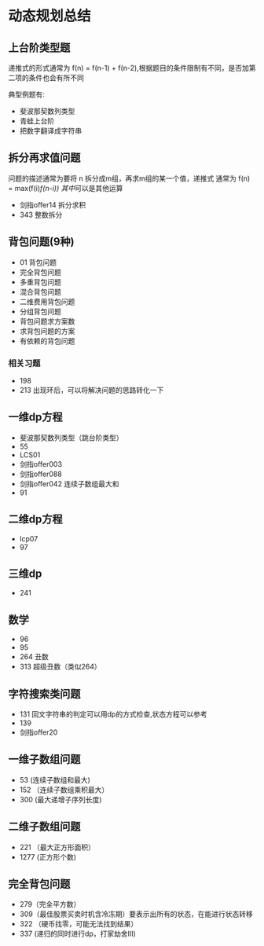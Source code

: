 # 动态规划总结

## 上台阶类型题

递推式的形式通常为  f(n) = f(n-1) + f(n-2),根据题目的条件限制有不同，是否加第二项的条件也会有所不同

典型例题有:

- 斐波那契数列类型
- 青蛙上台阶
- 把数字翻译成字符串

## 拆分再求值问题

问题的描述通常为要将 n 拆分成m组，再求m组的某一个值，递推式 通常为 f(n) = max(f(i)*f(n-i)) 其中*可以是其他运算

- 剑指offer14 拆分求积
- 343 整数拆分

## 背包问题(9种)

- 01 背包问题
- 完全背包问题
- 多重背包问题
- 混合背包问题
- 二维费用背包问题
- 分组背包问题
- 背包问题求方案数
- 求背包问题的方案
- 有依赖的背包问题

### 相关习题

- 198
- 213 出现环后，可以将解决问题的思路转化一下

## 一维dp方程

- 斐波那契数列类型（跳台阶类型）
- 55
- LCS01
- 剑指offer003
- 剑指offer088
- 剑指offer042 连续子数组最大和
- 91

## 二维dp方程

- lcp07
- 97

## 三维dp

- 241

## 数学

- 96
- 95
- 264 丑数
- 313 超级丑数（类似264）

## 字符搜索类问题

- 131 回文字符串的判定可以用dp的方式检查,状态方程可以参考
- 139
- 剑指offer20

## 一维子数组问题

- 53 (连续子数组和最大)
- 152 （连续子数组乘积最大）
- 300 (最大递增子序列长度)

## 二维子数组问题

- 221 （最大正方形面积）
- 1277 (正方形个数)

## 完全背包问题

- 279（完全平方数）
- 309（最佳股票买卖时机含冷冻期）要表示出所有的状态，在能进行状态转移
- 322 （硬币找零，可能无法找到结果）
- 337 (递归的同时进行dp，打家劫舍III)
